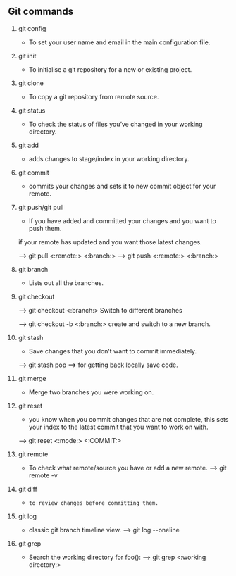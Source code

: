 ## Git commands
1) git config 
	  - To set your user name and email in the main configuration file.

2) git init 
	-  To initialise a git repository for a new or existing project.

3) git clone 
	-  To copy a git repository from remote source.

4) git status 
	-   To check the status of files you’ve changed in your working 		directory.

5) git add
	-   adds changes to stage/index in your working directory.

6) git commit 
	-   commits your changes and sets it to new commit object for your 		remote.

7) git push/git pull 
	-   If you have added and committed your changes and you want to push 		them.
	
	if your remote has updated and you want those latest changes.

	--> git pull <:remote:> <:branch:> 
	--> git push <:remote:> <:branch:>

8) git branch 
	 -  Lists out all the branches. 

9) git checkout 

	--> git checkout <:branch:>
	Switch to different branches

	--> git checkout -b <:branch:> 
	create and switch to a new branch.

10) git stash 
	 -  Save changes that you don’t want to commit immediately.

	--> git stash pop ==> for getting back locally save code.

11) git merge 
	 -  Merge two branches you were working on.

12) git reset 
	 -  you know when you commit changes that are not complete, this sets 		your index to the latest commit that you want to work on with.

	--> git reset <:mode:> <:COMMIT:> 

13) git remote 
	 -   To check what remote/source you have or add a new remote.
	--> git remote -v

14) git diff
	  -     to review changes before committing them.

15) git log
	 -  classic git branch timeline view.
	--> git log --oneline 
	
16) git grep 	
	-   Search the working directory for foo():
	--> git grep <:working directory:>